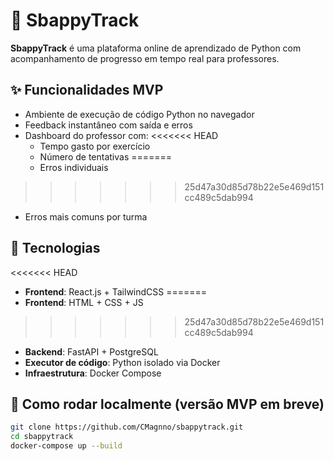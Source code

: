 # 🚀 SbappyTrack

**SbappyTrack** é uma plataforma online de aprendizado de Python com acompanhamento de progresso em tempo real para professores.

## ✨ Funcionalidades MVP

- Ambiente de execução de código Python no navegador
- Feedback instantâneo com saída e erros
- Dashboard do professor com:
<<<<<<< HEAD
  - Tempo gasto por exercício
  - Número de tentativas
=======
  - Erros individuais
>>>>>>> 25d47a30d85d78b22e5e469d151cc489c5dab994
  - Erros mais comuns por turma

## 🧰 Tecnologias

<<<<<<< HEAD
- **Frontend**: React.js + TailwindCSS
=======
- **Frontend**: HTML + CSS + JS
>>>>>>> 25d47a30d85d78b22e5e469d151cc489c5dab994
- **Backend**: FastAPI + PostgreSQL
- **Executor de código**: Python isolado via Docker
- **Infraestrutura**: Docker Compose

## 🔧 Como rodar localmente (versão MVP em breve)

```bash
git clone https://github.com/CMagnno/sbappytrack.git
cd sbappytrack
docker-compose up --build
